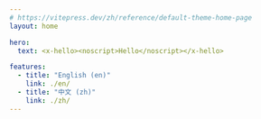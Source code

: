 ```yaml
---
# https://vitepress.dev/zh/reference/default-theme-home-page
layout: home

hero:
  text: <x-hello><noscript>Hello</noscript></x-hello>

features:
  - title: "English (en)"
    link: ./en/
  - title: "中文 (zh)"
    link: ./zh/
---
```


